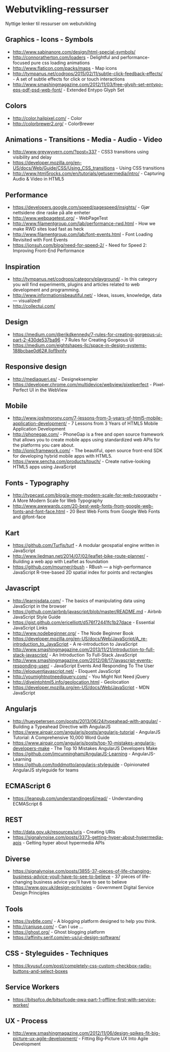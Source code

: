 # Webutvikling-ressurser
Nyttige lenker til ressurser om webutvikling

## Graphics - Icons - Symbols

* http://www.sabinanore.com/design/html-special-symbols/
* http://connoratherton.com/loaders - Delightful and performance-focused pure css loading animations
* http://www.flaticon.com/packs/maps - Map icons
* http://tympanus.net/codrops/2015/02/11/subtle-click-feedback-effects/ - A set of subtle effects for click or touch interactions
* http://www.smashingmagazine.com/2012/11/03/free-glyph-set-entypo-eps-pdf-psd-web-font/ - Extended Entypo Glyph Set


## Colors

* http://color.hailpixel.com/ - Color
* http://colorbrewer2.org/ - ColorBrewer


## Animations - Transitions - Media - Audio - Video

* http://www.greywyvern.com/?post=337 - CSS3 transitions using visibility and delay
* https://developer.mozilla.org/en-US/docs/Web/Guide/CSS/Using_CSS_transitions - Using CSS transitions
* http://www.html5rocks.com/en/tutorials/getusermedia/intro/ - Capturing Audio & Video in HTML5

## Performance

* https://developers.google.com/speed/pagespeed/insights/ - Gjør nettsidene dine raske på alle enheter
* http://www.webpagetest.org/ - WebPageTest
* http://www.filamentgroup.com/lab/performance-rwd.html - How we make RWD sites load fast as heck
* http://www.filamentgroup.com/lab/font-events.html - Font Loading Revisited with Font Events
* https://jonsuh.com/blog/need-for-speed-2/ - Need for Speed 2: Improving Front-End Performance

## Inspiration

* http://tympanus.net/codrops/category/playground/ - In this category you will find experiments, plugins and articles related to web development and programming.
* http://www.informationisbeautiful.net/ - Ideas, issues, knowledge, data — visualized!
* http://collectui.com/


## Design

* https://medium.com/@erikdkennedy/7-rules-for-creating-gorgeous-ui-part-2-430de537ba96 - 7 Rules for Creating Gorgeous UI
* https://medium.com/eightshapes-llc/space-in-design-systems-188bcbae0d62#.llof9xnfv


## Responsive design

* http://mediaqueri.es/ - Designeksempler
* https://developer.chrome.com/multidevice/webview/pixelperfect - Pixel-Perfect UI in the WebView


## Mobile

* http://www.joshmorony.com/7-lessons-from-3-years-of-html5-mobile-application-development/ - 7 Lessons from 3 Years of HTML5 Mobile Application Development
* http://phonegap.com/ - PhoneGap is a free and open source framework that allows you to create mobile apps using standardized web APIs for the platforms you care about.
* http://ionicframework.com/ - The beautiful, open source front-end SDK for developing hybrid mobile apps with HTML5.
* https://www.sencha.com/products/touch/ - Create native-looking HTML5 apps using JavaScript

## Fonts - Typography

* http://typecast.com/blog/a-more-modern-scale-for-web-typography - A More Modern Scale for Web Typography
* http://www.awwwards.com/20-best-web-fonts-from-google-web-fonts-and-font-face.html - 20 Best Web Fonts from Google Web Fonts and @font-face

## Kart

* https://github.com/Turfjs/turf - A modular geospatial engine written in JavaScript
* http://www.liedman.net/2014/07/02/leaflet-bike-route-planner/ - Building a web app with Leaflet as foundation
* https://github.com/mourner/rbush - RBush — a high-performance JavaScript R-tree-based 2D spatial index for points and rectangles

## Javascript

* http://learnjsdata.com/ - The basics of manipulating data using JavaScript in the browser
* https://github.com/airbnb/javascript/blob/master/README.md - Airbnb JavaScript Style Guide
* https://gist.github.com/ericelliott/d576f72441fc1b27dace - Essential JavaScript Links
* http://www.nodebeginner.org/ - The Node Beginner Book
* https://developer.mozilla.org/en-US/docs/Web/JavaScript/A_re-introduction_to_JavaScript - A re-introduction to JavaScript
* http://www.smashingmagazine.com/2013/11/21/introduction-to-full-stack-javascript/ - An Introduction To Full-Stack JavaScript
* http://www.smashingmagazine.com/2012/08/17/javascript-events-responding-user/ - JavaScript Events And Responding To The User
* http://eloquentjavascript.net/ - Eloquent JavaScript
* http://youmightnotneedjquery.com/ - You Might Not Need jQuery
* http://diveintohtml5.info/geolocation.html - Geolocation
* https://developer.mozilla.org/en-US/docs/Web/JavaScript - MDN JavaScript

## Angularjs

* http://hueypetersen.com/posts/2013/06/24/typeahead-with-angular/ - Building a Typeahead Directive with AngularJS
* https://www.airpair.com/angularjs/posts/angularjs-tutorial - AngularJS Tutorial: A Comprehensive 10,000 Word Guide
* https://www.airpair.com/angularjs/posts/top-10-mistakes-angularjs-developers-make - The Top 10 Mistakes AngularJS Developers Make
* https://github.com/jmcunningham/AngularJS-Learning - AngularJS-Learning
* https://github.com/toddmotto/angularjs-styleguide - Opinionated AngularJS styleguide for teams

## ECMAScript 6

* https://leanpub.com/understandinges6/read/ - Understanding ECMAScript 6

## REST

* http://data.gov.uk/resources/uris - Creating URIs
* https://signalvnoise.com/posts/3373-getting-hyper-about-hypermedia-apis - Getting hyper about hypermedia APIs

## Diverse

* https://signalvnoise.com/posts/3855-37-pieces-of-life-changing-business-advice-youll-have-to-see-to-believe - 37 pieces of life-changing business advice you'll have to see to believe
* https://www.gov.uk/design-principles - Government Digital Service Design Principles

## Tools

* https://svbtle.com/ - A blogging platform designed to help you think.
* http://caniuse.com/ - Can I use ...
* https://ghost.org/ - Ghost blogging platform
* https://affinity.serif.com/en-us/ui-design-software/

## CSS - Styleguides - Techniques

* https://kyusuf.com/post/completely-css-custom-checkbox-radio-buttons-and-select-boxes

## Service Workers

* https://bitsofco.de/bitsofcode-pwa-part-1-offline-first-with-service-worker/


## UX - Process

* http://www.smashingmagazine.com/2012/11/06/design-spikes-fit-big-picture-ux-agile-development/ - Fitting Big-Picture UX Into Agile Development
